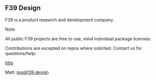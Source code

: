 ## F39 Design
F39 is a product research and development company.

> [!NOTE]
> All public F39 projects are free to use, mind individual package licenses.

Contributions are excepted on repos where solicited. Contact us for questions/help:

[http](https://www.f39.design/)

Matt: mq@f39.design

<!--
**Here are some ideas to get you started:**
🙋‍♀️ A short introduction - what is your organization all about?
🌈 Contribution guidelines - how can the community get involved?
👩‍💻 Useful resources - where can the community find your docs? Is there anything else the community should know?
🍿 Fun facts - what does your team eat for breakfast?
🧙 Remember, you can do mighty things with the power of [Markdown](https://docs.github.com/github/writing-on-github/getting-started-with-writing-and-formatting-on-github/basic-writing-and-formatting-syntax)
-->
